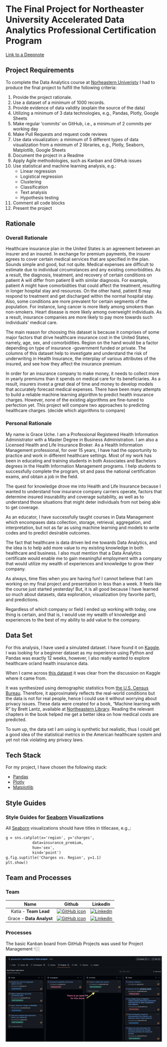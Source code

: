 # The Final Project for Northeaster University Accelerated Data Analytics Professional Certification Program

[Link to a Deepnote](https://deepnote.com/project/Final-Course-Project-04eeb7cc-c014-42cc-9688-959f70fd96bb/%2Fvisual_analysis.ipynb)

## Project Requirements

To complete the Data Analytics course at [Norheastern Univeristy](https://www.northeastern.edu/) I had to produce the final project to fulfill the following criteria:

1. Provide the project rationale.
1. Use a dataset of a minimum of 1000 records.
1. Provide evidence of data validity (explain the source of the data)
1. Utilizing a minimum of 3 data technologies, e.g., Pandas, Plotly, Google Sheets
1. Make regular ‘commits’ on GitHub, i.e., a minimum of 2 commits per working day
1. Make Pull Requests and request code reviews
1. Use data visualization: a minimum of 5 different types of data visualization from a minimum of 2 libraries, e.g., Plotly, Seaborn, Matplotlib, Google Sheets
1. Document the project in a Readme
1. Apply Agile methodologies, such as Kanban and GitHub issues
1. Use statistical and machine learning analysis, e.g.:
      - Linear regression
      - Logistical regression
      - Clustering
      - Classification
      - Text analysis
      - Hypothesis testing
1. Comment all code blocks
1. Present the project

## Rationale 

### Overall Rationale

Healthcare insurance plan in the United States is an agreement between an insurer and an insured. In exchange for premium pay­ments, the insurer agrees to cover certain medical services that are specified in the plan. Sounds simple and good, but not quite. 
Medical expenses are difficult to estimate due to individual circumstances and any existing comorbidities. As a result, the diagnosis, treatment, and recovery  of certain conditions on patient A will differ from patient B with similar diagnosis.
For example, patient A might have comorbidities that could affect the treatment, resulting in longer hospital stay and resources. On the other hand, patient B may respond to treatment and get discharged within the normal hospital stay.
Also,  some conditions are more prevalent for certain segments of the population. For instance, lung cancer is more likely among smokers than non-smokers. Heart disease is more likely among overweight individuals. As a result, insurance companies are more likely to pay more towards such individuals' medical care.

The main reason for choosing this dataset is because it comprises of some major factors that drive healthcare insurance cost in the United States, namely, age, sex, and comorbidities. Region on the hand would be a factor  depending on type of insurance -government funded or private. The columns of this  dataset help to investigate and understand the risk of underwriting in Health Insurance, the interplay of various attributes of the insured, and see how they affect the insurance premium.
 
In order for an insurance company to make money, it needs to collect more in yearly premiums than it spends on medical care for its beneficiaries. As a result, insurers invest a great deal of time and money to develop models that accurately forecast medical expenses. There have been many attempts to build a reliable machine learning algorithm to predict health insurance charges. However, none of the existing algorithms are fine-tuned to perfection yet. This project will compare two approaches to predicting healthcare charges. 
(decide which algorithms to compare)

### Personal Rationale

My name is Grace Uche. I am a Professional Registered Health Information Administrator with a Master Degree in Business Administration. I am also a Licensed Health and Life Insurance Broker. As a Health Information Management professional, for over 15 years, I have had the opportunity to practice and work in different healthcare settings. Most of my work has been in educating and training  students in both Associates and Bachelors degrees in the Health Information Management programs. I help students to successfully complete the program, sit and pass the national certification exams, and obtain a job in the field.

The  quest for knowledge drove me into Health and Life Insurance because I wanted to understand how insurance company carriers operate, factors that determine insured insurability and coverage suitability, as well as to understand those situations that might deter individuals from not being able to get coverage.

As an educator, I have successfully taught courses in Data Management which encompases data collection, storage, retrieval, aggregation, and interpretation, but not as far as using machine learning and models to write codes and to predict desirable outcomes.

The fact that healthcare is data driven led me towards Data Analytics, and the idea is to help add more value to my existing knowledge in both healthcare and business. I also must mention that a Data Analytics certificate would enable me to gain meaningful employment with a company that would utilize my wealth of experiences and knowledge to grow their company.  

As always, time flies when you are having fun! I cannot believe that I am working on my final project and presentation in less than a week. It feels like the course just started yesterday! But, it is all good because I have learned so much about datasets, data exploration, visualization (my favorite part), and predictions. 

Regardless of which company or field I ended up working with today, one thing is certain, and that is, I would use my wealth of knowledge and experiences to the best of my ability to add value to the company.



## Data Set

For this analysis, I have used a simulated dataset. I have found it on [Kaggle](https://www.kaggle.com/). I was looking for a beginner dataset as my experience using Python and Pandas was exactly 12 weeks, however, I also really wanted to explore healthcare or/and health insurance data.

When I came across [this dataset](https://www.kaggle.com/datasets/mirichoi0218/insurance) it was clear from the discussion on Kaggle where it came from.

It was synthesized using demographic statistics from [the U.S. Census Bureau](https://www.census.gov/). Therefore, it approximately reflects the real-world conditions but the data is not for real people, hence I could use it without worrying about privacy issues.
These data were created for a book, “Machine learning with R” by Brett Lantz, available at [Northeastern Library](https://library.northeastern.edu/). Reading the relevant chapters in the book helped me get a better idea on how medical costs are predicted.

To sum up, the data set I am using is synthetic but realistic, thus I could get a good idea of the statistical metrics in the American healthcare system and yet not risk violating any privacy laws.

## Tech Stack

For my project, I have chosen the following stack:

- [Pandas](https://pandas.pydata.org/pandas-docs/stable/)
- [Plotly](https://plotly.com/)
- [Matplotlib](https://matplotlib.org/)

## Style Guides

### Style Guides for [Seaborn](https://seaborn.pydata.org/) Visualizations

All [Seaborn](https://seaborn.pydata.org/) visualizations should have titles in titlecase, e.g.,:

```
g = sns.catplot(x='region', y='charges',
            data=insurance_premium,
            hue='sex',
            kind='point')
g.fig.suptitle('Charges vs. Region', y=1.1) 
plt.show()
```

## Team and Processes

### Team

|Name|Github|LinkedIn|
| :------: | :----------------------------------------------------------------------------------------------: | :--------------------------------------------------------------------------: |
|  Katia - **Team Lead**   | [![GitHub icon](https://cdn4.iconfinder.com/data/icons/iconsimple-logotypes/512/github-16.png)](https://github.com/missKatiaPunter)|[![Linkedin](https://www.linkedin.com/favicon.ico)](https://www.linkedin.com/in/katia-punter-6313ba177/)
|  Grace - **Data Analyst**  | [![GitHub icon](https://cdn4.iconfinder.com/data/icons/iconsimple-logotypes/512/github-16.png)](https://github.com/graceuche) | [![Linkedin](https://www.linkedin.com/favicon.ico)](https://www.linkedin.com/in/grace-uche-mba-rhia-epic-credential-trainer-677022152/)|


### Processes

The basic Kanban board from GitHub Projects was used for Project Management 👇🏼

![Screenshot of the board](Grace-board.png)
